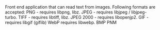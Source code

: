Front end application that can read text from images.
Following formats are accepted:
PNG - requires libpng, libz.
JPEG - requires libjpeg / libjpeg-turbo.
TIFF - requires libtiff, libz.
JPEG 2000 - requires libopenjp2.
GIF - requires libgif (giflib)
WebP requires libwebp.
BMP 
PNM 